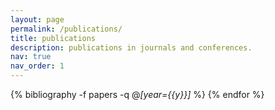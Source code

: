 ```yaml
---
layout: page
permalink: /publications/
title: publications
description: publications in journals and conferences.
nav: true
nav_order: 1
---
```

<!-- _pages/publications.md -->
<div class="publications">

{% bibliography -f papers -q @*[year={{y}}]* %} {% endfor %}


</div>
